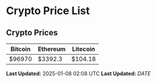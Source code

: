 # Crypto Price List

## Crypto Prices
| Bitcoin | Ethereum | Litecoin |
| ------- | -------- | -------- |
| $96970 | $3392.3 | $104.18 |
**Last Updated:** 2025-01-08 02:08 UTC
**Last Updated:** $DATE$
